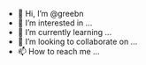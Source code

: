 - 👋 Hi, I’m @greebn
- 👀 I’m interested in ...
- 🌱 I’m currently learning ...
- 💞️ I’m looking to collaborate on ...
- 📫 How to reach me ...

<!---
greebn/greebn is a ✨ special ✨ repository because its `README.md` (this file) appears on your GitHub profile.

You can click the Preview link to take a look at your changes.
--->
